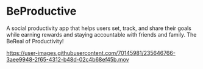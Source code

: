 # BeProductive
A social productivity app that helps users set, track, and share their goals while earning rewards and staying accountable with friends and family. The BeReal of Productivity!


https://user-images.githubusercontent.com/70145981/235646766-3aee9948-2f65-4312-b48d-02c4b68ef45b.mov

